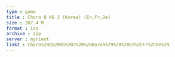 ```yaml
---
type : game
title : Choro Q HG 2 (Korea) (En,Fr,De)
size : 287.4 M
format : iso
archive : zip
server : myrient
link2 : Choro%20Q%20HG%202%20%28Korea%29%20%28En%2CFr%2CDe%29
---
```

